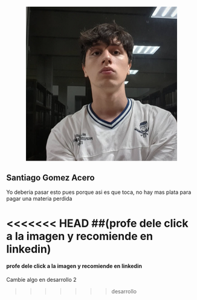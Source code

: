<p align="center"><a href="https://www.linkedin.com/in/santiago-g%C3%B3mez-acero-15b7a4367/" target="_blank"><img src="imagen_santiago.png" width="400" alt="Laravel Logo"></a></p>

## Santiago Gomez Acero

Yo deberia pasar esto pues porque asi es que toca, no hay mas plata para pagar una materia perdida

<<<<<<< HEAD
##(profe dele click a la imagen y recomiende en linkedin)
=======
####  profe dele click a la imagen y recomiende en linkedin

Cambie algo en desarrollo 2
>>>>>>> desarrollo
